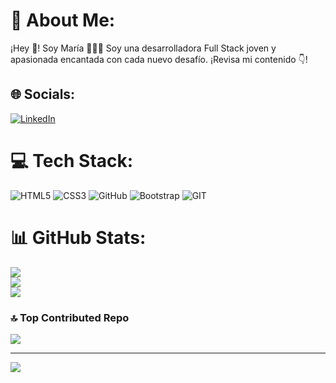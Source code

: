 # 💫 About Me:
   ¡Hey 👋! Soy María 👨🏻‍💻
   Soy una desarrolladora Full Stack  joven y apasionada encantada con cada nuevo desafío.
   ¡Revisa mi contenido 👇!


## 🌐 Socials:
[![LinkedIn](https://img.shields.io/badge/LinkedIn-%230077B5.svg?logo=linkedin&logoColor=white)](https://linkedin.com/in/www.linkedin.com/in/maría-garcía-plaza-023073291) 

# 💻 Tech Stack:
![HTML5](https://img.shields.io/badge/html5-%23E34F26.svg?style=for-the-badge&logo=html5&logoColor=white) ![CSS3](https://img.shields.io/badge/css3-%231572B6.svg?style=for-the-badge&logo=css3&logoColor=white) ![GitHub](https://img.shields.io/badge/GitHub-%23121011.svg?style=for-the-badge&logo=github&logoColor=white) ![Bootstrap](https://img.shields.io/badge/bootstrap-%23563D7C.svg?style=for-the-badge&logo=bootstrap&logoColor=white) ![GIT](https://img.shields.io/badge/Git-fc6d26?style=for-the-badge&logo=git&logoColor=white)
# 📊 GitHub Stats:
![](https://github-readme-stats.vercel.app/api?username=EloraDana1983&theme=omni&hide_border=false&include_all_commits=false&count_private=false)<br/>
![](https://github-readme-streak-stats.herokuapp.com/?user=EloraDana1983&theme=omni&hide_border=false)<br/>
![](https://github-readme-stats.vercel.app/api/top-langs/?username=EloraDana1983&theme=omni&hide_border=false&include_all_commits=false&count_private=false&layout=compact)

### 🔝 Top Contributed Repo
![](https://github-contributor-stats.vercel.app/api?username=EloraDana1983&limit=5&theme=dark&combine_all_yearly_contributions=true)

---
[![](https://visitcount.itsvg.in/api?id=EloraDana1983&icon=0&color=0)](https://visitcount.itsvg.in)

<!-- Proudly created with GPRM ( https://gprm.itsvg.in ) -->
